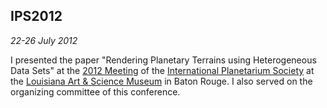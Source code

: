 ## IPS2012

*22-26 July 2012*

I presented the paper "Rendering Planetary Terrains using Heterogeneous Data Sets" at the [2012 Meeting][ips12] of the [International Planetarium Society][ips] at the [Louisiana Art & Science Museum][lasm] in Baton Rouge. I also served on the organizing committee of this conference.

[ips12]: http://www.lasm.org/planetarium/ips2012.shtml
[ips]:   http://www.ips-planetarium.org/
[lasm]:  http://lasm.org/
